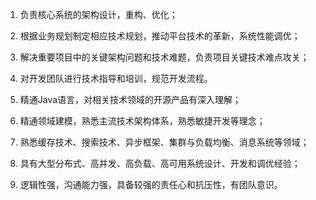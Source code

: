 1. 负责核心系统的架构设计，重构、优化；
2. 根据业务规划制定相应技术规划，推动平台技术的革新，系统性能调优；
3. 解决重要项目中的关键架构问题和技术难题，负责项目关键技术难点攻关；
4. 对开发团队进行技术指导和培训，规范开发流程。

2. 精通Java语言，对相关技术领域的开源产品有深入理解；
3. 精通领域建模，熟悉主流技术架构体系，熟悉敏捷开发等理念；
4. 熟悉缓存技术、搜索技术、异步框架、集群与负载均衡、消息系统等领域；
5. 具有大型分布式、高并发、高负载、高可用系统设计、开发和调优经验；
6. 逻辑性强，沟通能力强，具备较强的责任心和抗压性，有团队意识。
